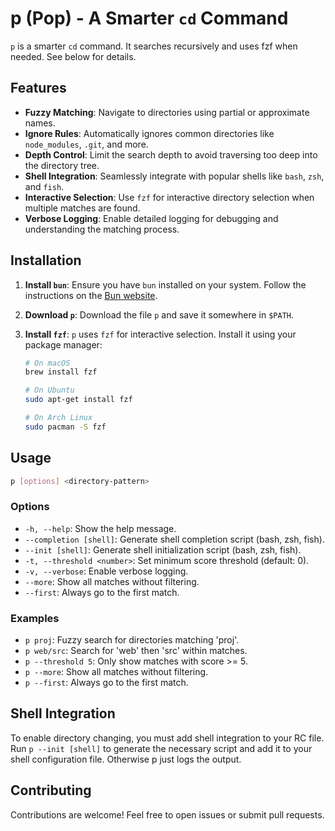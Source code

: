 # p (Pop) - A Smarter `cd` Command

`p` is a smarter `cd` command. It searches recursively and uses fzf when needed. See below for details.

## Features

- **Fuzzy Matching**: Navigate to directories using partial or approximate names.
- **Ignore Rules**: Automatically ignores common directories like `node_modules`, `.git`, and more.
- **Depth Control**: Limit the search depth to avoid traversing too deep into the directory tree.
- **Shell Integration**: Seamlessly integrate with popular shells like `bash`, `zsh`, and `fish`.
- **Interactive Selection**: Use `fzf` for interactive directory selection when multiple matches are found.
- **Verbose Logging**: Enable detailed logging for debugging and understanding the matching process.

## Installation

1. **Install `bun`**: Ensure you have `bun` installed on your system. Follow the instructions on the [Bun website](https://bun.sh/).

2. **Download `p`**: Download the file `p` and save it somewhere in `$PATH`.

3. **Install `fzf`**: `p` uses `fzf` for interactive selection. Install it using your package manager:

    ```sh
    # On macOS
    brew install fzf

    # On Ubuntu
    sudo apt-get install fzf

    # On Arch Linux
    sudo pacman -S fzf
    ```

## Usage

```sh
p [options] <directory-pattern>
```

### Options

- `-h, --help`: Show the help message.
- `--completion [shell]`: Generate shell completion script (bash, zsh, fish).
- `--init [shell]`: Generate shell initialization script (bash, zsh, fish).
- `-t, --threshold <number>`: Set minimum score threshold (default: 0).
- `-v, --verbose`: Enable verbose logging.
- `--more`: Show all matches without filtering.
- `--first`: Always go to the first match.

### Examples

- `p proj`: Fuzzy search for directories matching 'proj'.
- `p web/src`: Search for 'web' then 'src' within matches.
- `p --threshold 5`: Only show matches with score >= 5.
- `p --more`: Show all matches without filtering.
- `p --first`: Always go to the first match.

## Shell Integration

To enable directory changing, you must add shell integration to your RC file. Run `p --init [shell]` to generate the necessary script and add it to your shell configuration file. Otherwise p just logs the output.

## Contributing

Contributions are welcome! Feel free to open issues or submit pull requests.
